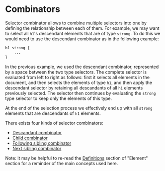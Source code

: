 
# Combinators 

Selector combinator allows to combine multiple selectors into one by defining the relationship between each of them. For example, we may want to select all `h1`'s descendant elements that are of type `strong`. To do this we would need to use the descendant combinator as in the following example: 

``` css
h1 strong {
	...
}
```

In the previous example, we used the descendant combinator, represented by a space between the two type selectors. The complete selector is evaluated from left to right as follows: first it selects all elements in the document, and then selects the elements of type `h1`,  and then apply the descendant selector by retaining all descandants of all `h1` elements previously selected. The selector then continues by evaluating the `strong` type selector to keep only the elements of this type.  

At the end of the selection process we effectively end up with all `strong` elements that are descendants of `h1` elements. 

There exists four kinds of selector combinators:

- [Descandant combinator](#descendantCombinator)
- [Child combinator](#childCombinator)
- [Following sibling combinator](#followingSiblingCombinator)
- [Next sibling combinator](#nextSiblingCombinator)

Note: It may be helpful to re-read the [Definitions](#definitions) section of "Element" section for a reminder of the main concepts used here.

